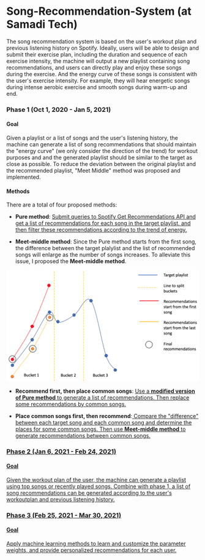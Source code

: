# Song-Recommendation-System (at Samadi Tech)
The song recommendation system is based on the user's workout plan and previous listening history on Spotify. Ideally, users will be able to design and submit their exercise plan, including the duration and sequence of each exercise intensity, the machine will output a new playlist containing song recommendations, and users can directly play and enjoy these songs during the exercise. And the energy curve of these songs is consistent with the user's exercise intensity. For example, they will hear energetic songs during intense aerobic exercise and smooth songs during warm-up and end.


### Phase 1 (Oct 1, 2020 - Jan 5, 2021)
#### Goal
Given a playlist or a list of songs and the user's listening history, the machine can generate a list of song recommendations that should maintain the "energy curve" (we only consider the direction of the trend) for workout purposes and and the generated playlist should be similar to the target as close as possible. To reduce the deviation between the original playlist and the recommended playlist, "Meet Middle" method was proposed and implemented. 

#### Methods
There are a total of four proposed methods:

- **Pure method**: <u> Submit queries to Spotify Get Recommendations API and get a list of recommendations for each song in the target playlist, and then filter these recommendations according to the trend of energy.</u> 

- **Meet-middle method**: Since the Pure method starts from the first song, the difference between the target plalylist and the list of recommended songs will enlarge as the number of songs increases. To alleviate this issue, I proposed the **Meet-middle method**. 
<div align=center><img width="550px" src="meetmiddle.png"/></div>

- **Recommend first, then place common songs**: <u>Use a **modified version of Pure method** to generate a list of recommendations. Then replace some recommendations by common songs. </u> 

- **Place common songs first, then recommend**:<u> Compare the "difference" between each target song and each common song and determine the places for some common songs. Then use **Meet-middle method** to generate recommendations between common songs. 

### Phase 2 (Jan 6, 2021 - Feb 24, 2021)
#### Goal
Given the workout plan of the user, the machine can generate a playlist using top songs or recently played songs. Combine with phase 1, a list of song recommendations can be generated according to the user's workoutplan and previous listening history.

### Phase 3 (Feb 25, 2021 - Mar 30, 2021)
#### Goal
Apply machine learning methods to learn and customize the parameter weights, and provide personalized recommendations for each user.
